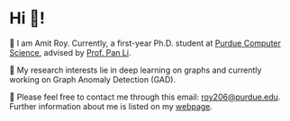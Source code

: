 
# Hi 👋! 
🌱 I am Amit Roy. Currently, a first-year Ph.D. student at [Purdue Computer Science](https://www.cs.purdue.edu/), advised by [Prof. Pan Li](https://www.cs.purdue.edu/people/faculty/panli.html).

🧐 My research interests lie in deep learning on graphs and currently working on Graph Anomaly Detection (GAD).

🌟 Please feel free to contact me through this email: roy206@purdue.edu. Further information about me is listed on my [webpage](https://amitroy7781.github.io/). 


